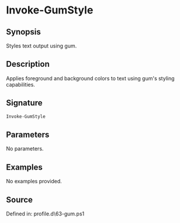# Invoke-GumStyle

## Synopsis

Styles text output using gum.

## Description

Applies foreground and background colors to text using gum's styling capabilities.

## Signature

```powershell
Invoke-GumStyle
```

## Parameters

No parameters.

## Examples

No examples provided.

## Source

Defined in: profile.d\63-gum.ps1
